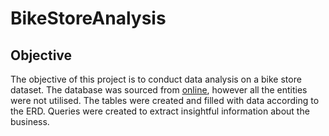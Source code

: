 # BikeStoreAnalysis
## Objective
The objective of this project is to conduct data analysis on a bike store dataset. The database was sourced from [online](https://www.sqlservertutorial.net/sql-server-sample-database/), however all the entities were not utilised. The tables were created and filled with data according to the ERD. Queries were created to extract insightful information about the business.
